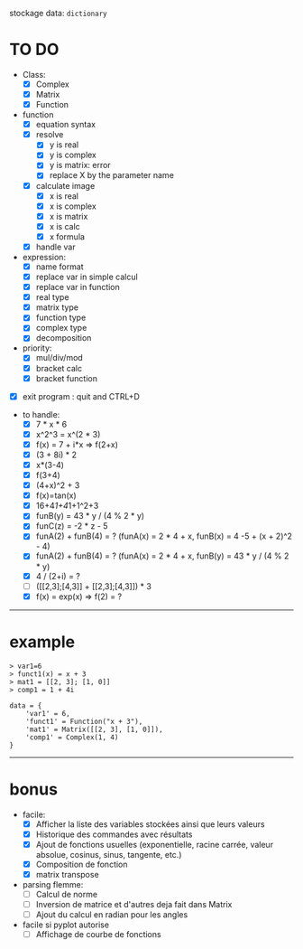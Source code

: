 stockage data: `dictionary`

# TO DO
- Class:
    - [x] Complex
    - [x] Matrix
    - [x] Function

- function
    - [x] equation syntax
    - [x] resolve
        - [x] y is real
        - [x] y is complex
        - [x] y is matrix: error
        - [x] replace X by the parameter name
    - [x] calculate image
        - [x] x is real
        - [x] x is complex
        - [x] x is matrix
        - [x] x is calc
        - [x] x formula
    - [x] handle var

- expression:
    - [x] name format
    - [x] replace var in simple calcul
    - [x] replace var in function
    - [x] real type
    - [x] matrix type
    - [x] function type
    - [x] complex type
    - [x] decomposition

- priority:
    - [x] mul/div/mod
    - [x] bracket calc
    - [x] bracket function

- [x] exit program : quit and CTRL+D

- to handle:
    - [x] 7 * x * 6
    - [x] x^2^3 = x^(2 * 3)
    - [x] f(x) = 7 + i*x => f(2+x)
    - [x] (3 + 8i) * 2
    - [x] x*(3-4)
    - [x] f(3+4)
    - [x] (4+x)^2 + 3
    - [x] f(x)=tan(x)
    - [x] 16+4*1+4*1+1^2+3
    - [x] funB(y) = 43 * y / (4 % 2 * y)
    - [x] funC(z) = -2 * z - 5
    - [x] funA(2) + funB(4) = ? (funA(x) = 2 * 4 + x, funB(x) = 4 -5 + (x + 2)^2 - 4)
    - [x] funA(2) + funB(4) = ? (funA(x) = 2 * 4 + x, funB(y) = 43 * y / (4 % 2 * y)
    - [x] 4 / (2+i) = ? 
    - [ ] ([[2,3];[4,3]] + [[2,3];[4,3]]) * 3
    - [x] f(x) = exp(x)  => f(2) = ?
---
# example
```
> var1=6
> funct1(x) = x + 3
> mat1 = [[2, 3]; [1, 0]]
> comp1 = 1 + 4i
```
```
data = {
    'var1' = 6,
    'funct1' = Function("x + 3"),
    'mat1' = Matrix([[2, 3], [1, 0]]),
    'comp1' = Complex(1, 4)
}
```
---

# bonus
- facile:
    - [x] Afficher la liste des variables stockées ainsi que leurs valeurs
    - [x] Historique des commandes avec résultats
    - [x] Ajout de fonctions usuelles (exponentielle, racine carrée, valeur absolue, cosinus, sinus, tangente, etc.)
    - [x] Composition de fonction
    - [x] matrix transpose

- parsing flemme:
    - [ ] Calcul de norme
    - [ ] Inversion de matrice et d'autres deja fait dans Matrix
    - [ ] Ajout du calcul en radian pour les angles

- facile si pyplot autorise
    - [ ] Affichage de courbe de fonctions
